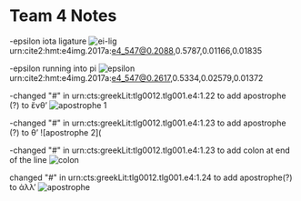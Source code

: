 # Team 4 Notes

-epsilon iota ligature ![ei-lig](http://www.homermultitext.org/iipsrv?OBJ=IIP,1.0&FIF=/project/homer/pyramidal/deepzoom/hmt/e4img/2017a/e4_547.tif&RGN=0.2088,0.5787,0.01166,0.01835&wID=250&CVT=JPEG)urn:cite2:hmt:e4img.2017a:e4_547@0.2088,0.5787,0.01166,0.01835

-epsilon running into pi ![epsilon](http://www.homermultitext.org/iipsrv?OBJ=IIP,1.0&FIF=/project/homer/pyramidal/deepzoom/hmt/e4img/2017a/e4_547.tif&RGN=0.2617,0.5334,0.02579,0.01372&wID=250&CVT=JPEG)urn:cite2:hmt:e4img.2017a:e4_547@0.2617,0.5334,0.02579,0.01372

-changed "#" in urn:cts:greekLit:tlg0012.tlg001.e4:1.22 to add apostrophe (?) to ἔνθʼ
![apostrophe 1](http://www.homermultitext.org/iipsrv?OBJ=IIP,1.0&FIF=/project/homer/pyramidal/deepzoom/hmt/e4img/2017a/e4_547.tif&RGN=0.08854,0.5342,0.04018,0.01422&wID=250&CVT=JPEG)

-changed "#" in urn:cts:greekLit:tlg0012.tlg001.e4:1.23 to add apostrophe (?) to θʼ
![apostrophe 2](

-changed "#" in urn:cts:greekLit:tlg0012.tlg001.e4:1.23 to add colon at end of the line
![colon](http://www.homermultitext.org/iipsrv?OBJ=IIP,1.0&FIF=/project/homer/pyramidal/deepzoom/hmt/e4img/2017a/e4_547.tif&RGN=0.3854,0.5475,0.03671,0.01372&wID=250&CVT=JPEG)

changed "#" in urn:cts:greekLit:tlg0012.tlg001.e4:1.24 to add apostrophe(?) to ἀλλʼ
![apostrophe](http://www.homermultitext.org/iipsrv?OBJ=IIP,1.0&FIF=/project/homer/pyramidal/deepzoom/hmt/e4img/2017a/e4_547.tif&RGN=0.08953,0.5612,0.03299,0.01670&wID=250&CVT=JPEG)

